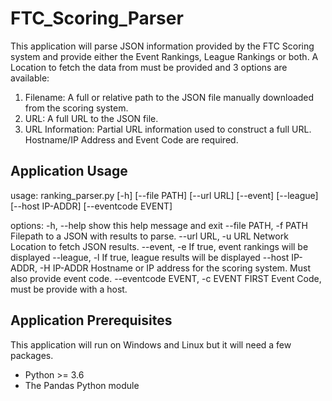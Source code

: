 # FTC_Scoring_Parser

This application will parse JSON information provided by the FTC 
Scoring system and provide either the Event Rankings, League Rankings 
or both. 
A Location to fetch the data from must be provided and 3 options are 
available:
1. Filename: A full or relative path to the JSON file manually downloaded from the scoring system.
2. URL: A full URL to the JSON file.
3. URL Information: Partial URL information used to construct a full URL. Hostname/IP Address and Event Code are required.

## Application Usage

usage: ranking_parser.py [-h] [--file PATH] [--url URL] [--event] [--league] [--host IP-ADDR] [--eventcode EVENT]

options:
  -h, --help            show this help message and exit
  --file PATH, -f PATH  Filepath to a JSON with results to parse.
  --url URL, -u URL     Network Location to fetch JSON results.
  --event, -e           If true, event rankings will be displayed
  --league, -l          If true, league results will be displayed
  --host IP-ADDR, -H IP-ADDR
                        Hostname or IP address for the scoring system. Must also provide event code.
  --eventcode EVENT, -c EVENT
                        FIRST Event Code, must be provide with a host.

## Application Prerequisites

This application will run on Windows and Linux but it will need a few packages.

- Python >= 3.6
- The Pandas Python module
